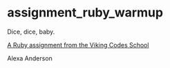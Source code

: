assignment_ruby_warmup
======================

Dice, dice, baby.

[A Ruby assignment from the Viking Codes School](http://www.vikingcodeschool.com)

Alexa Anderson
